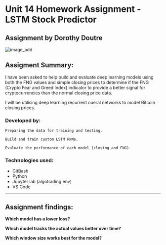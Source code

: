 # Unit 14 Homework Assignment - LSTM Stock Predictor

## Assignment by Dorothy Doutre 

![image_add](images/deep-learning.jpg)

## Assigment Summary:

I have been asked to help build and evaluate deep learning models using both the FNG values and simple closing prices to determine if the FNG (Crypto Fear and Greed Index) indicator to provide a better signal for cryptocurrencies than the normal closing price data.

I will be utilising deep learning recurrent nueral networks to model Bitcoin closing prices.

###  Developed by:

```
Preparing the data for training and testing.

Build and train custom LSTM RNNs.

Evaluate the performance of each model (closing and FNG).
```
### Technologies used:
- GitBash
- Python 
- Jupyter lab (algotrading env)
- VS Code
---
## Assignment findings:

**Which model has a lower loss?**

**Which model tracks the actual values better over time?**

**Which window size works best for the model?**